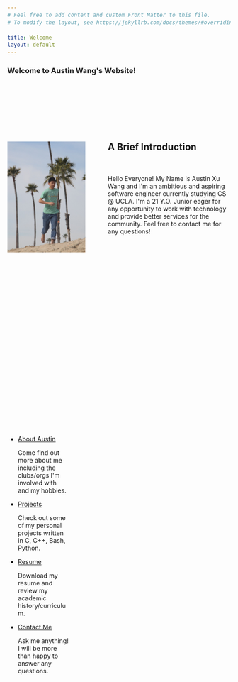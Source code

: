 ```yaml
---
# Feel free to add content and custom Front Matter to this file.
# To modify the layout, see https://jekyllrb.com/docs/themes/#overriding-theme-defaults

title: Welcome
layout: default
---
```

<h3>
    Welcome to Austin Wang's Website!
</h3>

<div class="large-block" style="margin-top:150px;height:512px;">
    <img src="/assets/austin0.jpg" class="collapsible-image" alt="intro-pic" width ="35%" height="auto"
    style="float:left;padding-right:10%;max-height:512px;max-width:360px;">
    <h2>
        A Brief Introduction
    </h2>
    <p style="width:100%;margin-top:10%;">
        Hello Everyone! My Name is Austin Xu Wang and I'm an ambitious and aspiring software engineer currently studying CS @ UCLA. I'm a 21 Y.O. Junior eager for any opportunity to work with technology and provide better services for the community. Feel free to contact me for any questions!
    </p>
</div>
<div class="large-block" style="height:256px;margin-top:150px;">
    <ul>
        <li style="width:24%;"><div class="small-block">
            <a class="link-block-element" href="/about">About Austin</a>
            <p style="width:100%;">
                Come find out more about me including the clubs/orgs I'm involved with and my hobbies.
            </p>
        </div></li>
        <li style="width:24%;"><div class="small-block">
            <a class="link-block-element" href="/projects">Projects</a>
            <p style="width:100%;">
                Check out some of my personal projects written in C, C++, Bash, Python.
            </p>
        </div></li>
        <li style="width:24%;"><div class="small-block">
            <a class="link-block-element" href="/resume">Resume</a>
            <p style="width:100%;">
                Download my resume and review my academic history/curriculum.
            </p>
        </div></li>
        <li style="width:24%;"><div class="small-block">
            <a class="link-block-element" href="/contact">Contact Me</a>
            <p style="width:100%;">
                Ask me anything! I will be more than happy to answer any questions.
            </p>
        </div></li>
    </ul>
</div>
<div style="height:100px">
</div>
